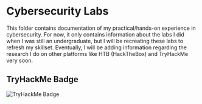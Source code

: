 # Cybersecurity Labs

This folder contains documentation of my practical/hands-on experience in cybersecurity. For now, it only contains information about the labs I did when I was still an undergraduate, but I will be recreating these labs to refresh my skillset. Eventually, I will be adding information regarding the research I do on other platforms like HTB (HackTheBox) and TryHackMe very soon.

## TryHackMe Badge
![TryHackMe Badge](https://tryhackme-badges.s3.amazonaws.com/acheungcompsci.png)
